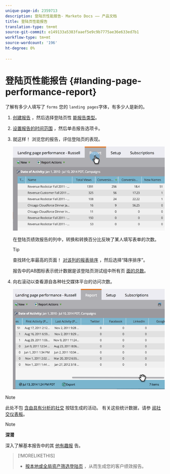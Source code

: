 ```yaml
---
unique-page-id: 2359713
description: 登陆页性能报告- Marketo Docs —— 产品文档
title: 登陆页性能报告
translation-type: tm+mt
source-git-commit: e149133a5383faaef5e9c9b7775ae36e633ed7b1
workflow-type: tm+mt
source-wordcount: '196'
ht-degree: 0%

---
```



# 登陆页性能报告 {#landing-page-performance-report}

了解有多少人填写了 `forms` 您的 `landing pages`字体，有多少人是新的。

1. [创建报告](../../../../product-docs/reporting/basic-reporting/creating-reports/create-a-report-in-a-program.md) ，然后选择登陆页性 [能报告类型](../../../../product-docs/reporting/basic-reporting/report-types/report-type-overview.md)。
1. [设置报告的时间范围](../../../../product-docs/reporting/basic-reporting/editing-reports/change-a-report-time-frame.md) ，然后单击报告选项卡。
1. 就这样！ 浏览您的报告，评估登陆页的表现。

   ![](assets/image2014-9-16-15-3a53-3a33.png)

   在登陆页绩效报告的列中，转换和转换百分比反映了某人填写表单的次数。

   >[!TIP]
   >
   >查找转化率最高的页面！ [对该列的报表排序](../../../../product-docs/reporting/basic-reporting/editing-reports/sort-report-on-columns.md) ，然后选择“降序排序”。

   报告中的AB图标表示统计数据是该登陆页测试组中所有页 [面的总数](landing-page-test-groups.md)。

1. 向右滚动以查看源自各种社交媒体平台的访问次数。

   ![](assets/image2014-9-16-15-3a54-3a27.png)

>[!NOTE]
>
>此处不包 [含由具有分析的社交](../../../../product-docs/demand-generation/landing-pages/free-form-landing-pages/add-a-social-button-to-a-free-form-landing-page.md) 按钮生成的活动。 有关这些统计数据，请参 [阅社交仪表板](../../../../product-docs/demand-generation/social/social-functions/view-social-performance.md)。

>[!NOTE]
>
>**深潜**
>
>深入了解基本报告中的其 [他有趣报](http://docs.marketo.com/display/docs/basic+reporting) 告。

>[!MORELIKETHIS]
>
>* [按本地或全局资产筛选登陆页](../../../../product-docs/demand-generation/landing-pages/landing-page-actions/filter-a-landing-page-performance-report.md) ，从而生成您的客户绩效报告。

>




